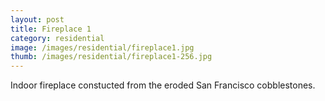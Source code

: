 ```yaml
---
layout: post
title: Fireplace 1
category: residential
image: /images/residential/fireplace1.jpg
thumb: /images/residential/fireplace1-256.jpg
---
```

Indoor fireplace constucted from the eroded San Francisco cobblestones.
